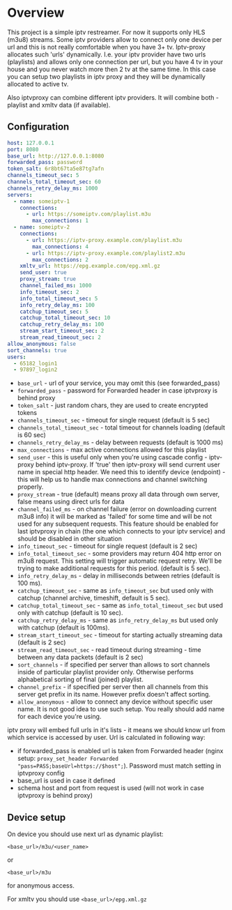 # Overview

This project is a simple iptv restreamer. For now it supports only HLS (m3u8) streams.
Some iptv providers allow to connect only one device per url and this is not really
comfortable when you have 3+ tv. Iptv-proxy allocates such 'urls' dynamically. I.e. your
iptv provider have two urls (playlists) and allows only one connection per url, but
you have 4 tv in your house and you never watch more then 2 tv at the same time.
In this case you can setup two playlists in iptv proxy and they will be dynamically
allocated to active tv.

Also iptvproxy can combine different iptv providers. It will combine both - playlist and xmltv data (if available).

## Configuration

```yaml
host: 127.0.0.1
port: 8080
base_url: http://127.0.0.1:8080
forwarded_pass: password
token_salt: 6r8bt67ta5e87tg7afn
channels_timeout_sec: 5
channels_total_timeout_sec: 60
channels_retry_delay_ms: 1000
servers:
  - name: someiptv-1
    connections:
      - url: https://someiptv.com/playlist.m3u
        max_connections: 1
  - name: someiptv-2
    connections:
      - url: https://iptv-proxy.example.com/playlist.m3u
        max_connections: 4
      - url: https://iptv-proxy.example.com/playlist2.m3u
        max_connections: 2
    xmltv_url: https://epg.example.com/epg.xml.gz
    send_user: true
    proxy_stream: true
    channel_failed_ms: 1000
    info_timeout_sec: 2
    info_total_timeout_sec: 5
    info_retry_delay_ms: 100
    catchup_timeout_sec: 5
    catchup_total_timeout_sec: 10
    catchup_retry_delay_ms: 100
    stream_start_timeout_sec: 2
    stream_read_timeout_sec: 2
allow_anonymous: false
sort_channels: true
users:
  - 65182_login1
  - 97897_login2
```

* `base_url` - url of your service, you may omit this (see forwarded_pass)
* `forwarded_pass` - password for Forwarded header in case iptvproxy is behind proxy
* `token_salt` - just random chars, they are used to create encrypted tokens
* `channels_timeout_sec` - timeout for single request (default is 5 sec) 
* `channels_total_timeout_sec` - total timeout for channels loading (default is 60 sec)
* `channels_retry_delay_ms` - delay between requests (default is 1000 ms)
* `max_connections` - max active connections allowed for this playlist
* `send_user` - this is useful only when you're using cascade config - iptv-proxy behind iptv-proxy.
If 'true' then iptv-proxy will send current user name in special http header.
We need this to identify device (endpoint) - this will help us to handle max connections and
channel switching properly.
* `proxy_stream` - true (default) means proxy all data through own server,
false means using direct urls for data
* `channel_failed_ms` - on channel failure (error on downloading current m3u8 info)
it will be marked as 'failed' for some time and will be not used for any subsequent requests.
This feature should be enabled for last iptvproxy in chain (the one which connects to your iptv service)
and should be disabled in other situation
* `info_timeout_sec` - timeout for single request (default is 2 sec)
* `info_total_timeout_sec` - some providers may return 404 http error on m3u8 request. This setting
will trigger automatic request retry. We'll be trying to make additional requests for this period. (default is 5 sec).
* `info_retry_delay_ms` - delay in milliseconds between retries (default is 100 ms).
* `catchup_timeout_sec` - same as `info_timeout_sec` but used only with catchup (channel archive, timeshift, default is 5 sec).
* `catchup_total_timeout_sec` - same as `info_total_timeout_sec` but used only with catchup (default is 10 sec).
* `catchup_retry_delay_ms` - same as `info_retry_delay_ms` but used only with catchup (default is 100ms).
* `stream_start_timeout_sec` - timeout for starting actually streaming data (default is 2 sec)
* `stream_read_timeout_sec` - read timeout during streaming - time between any data packets (default is 2 sec)
* `sort_channels` - if specified per server than allows to sort channels inside of particular playlist provider only.
Otherwise performs alphabetical sorting of final (joined) playlist.
* `channel_prefix` - if specified per server then all channels from this server get prefix in its name. However prefix doesn't affect sorting.
* `allow_anonymous` - allow to connect any device without specific user name.
It is not good idea to use such setup. You really should add name for each device you're using.

iptv proxy will embed full urls in it's lists - it means we should know url from which service is accessed by user.
Url is calculated in following way:
* if forwarded_pass is enabled url is taken from Forwarded header
(nginx setup: `proxy_set_header Forwarded "pass=PASS;baseUrl=https://$host";`).
Password must match setting in iptvproxy config
* base_url is used in case it defined
* schema host and port from request is used (will not work in case iptvproxy is behind proxy)

## Device setup

On device you should use next url as dynamic playlist:

`<base_url>/m3u/<user_name>`

or

`<base_url>/m3u`

for anonymous access.

For xmltv you should use `<base_url>/epg.xml.gz`
